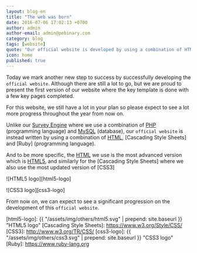```yaml
---
layout: blog-en
title: "The web was born"
date: 2016-07-06 17:02:13 +0700
author: admin
author-email: admin@pebinary.com
category: blog
tags: [website]
quote: "Our official website is developed by using a combination of HTML5, CSS3, and Ruby"
icon: home
published: true
---
```


Today we mark another new step to success by successfully developing the `official website`. Although there are still a lot to go, but we are proud to present the first version of our website where the key template is done with a few key pages completed.

For this website, we still have a lot in your plan so please expect to see a lot more progress throughout the year from now on.

Unlike our [Survey Engine] where we use a combination of [PHP] (programming language) and [MySQL] (database), our `official website` is instead written by using a combination of [HTML], [Cascading Style Sheets] and [Ruby] (programming language).

And to be more specific, the [HTML] we use is the most advanced version which is [HTML5], and similarly for the [Cascading Style Sheets] where we also use the most updated version of [CSS3]


![HTML5 logo][html5-logo]


![CSS3 logo][css3-logo]


From now on, we can expect to see a significant progression on the development of this `official website`.
<!--more-->

[Survey Engine]: http://www.siamsquare.org
[PHP]: http://th1.php.net
[MySQL]: http://www.mysql.com
[HTML]: https://www.w3.org/html/
[HTML5]: http://www.w3.org/TR/html5/
[html5-logo]: {{ "/assets/img/others/html5.svg" | prepend: site.baseurl }} "HTML5 logo"
[Cascading Style Sheets]: https://www.w3.org/Style/CSS/
[CSS3]: http://www.w3.org/TR/CSS/
[css3-logo]: {{ "/assets/img/others/css3.svg" | prepend: site.baseurl }} "CSS3 logo"
[Ruby]: https://www.ruby-lang.org
